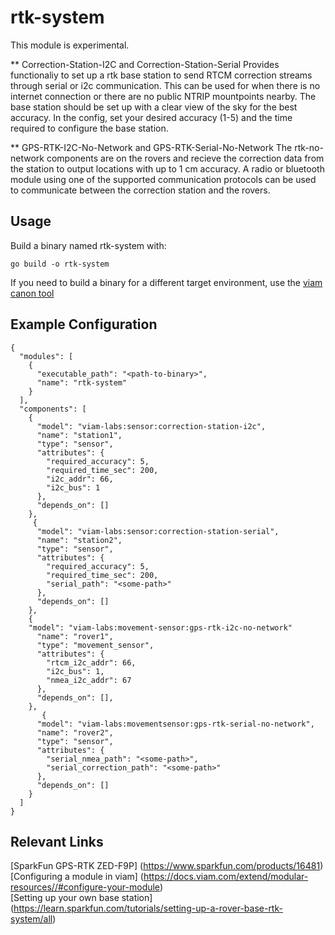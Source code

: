 # rtk-system

This module is experimental.

** Correction-Station-I2C and Correction-Station-Serial
Provides functionaliy to set up a rtk base station to send RTCM correction streams through serial or i2c communication. 
This can be used for when there is no internet connection or there are no public NTRIP mountpoints nearby.
The base station should be set up with a clear view of the sky for the best accuracy. In the config, set your desired accuracy (1-5)
and the time required to configure the base station.


** GPS-RTK-I2C-No-Network and GPS-RTK-Serial-No-Network 
The rtk-no-network components are on the rovers and recieve the correction data from the station to output locations with up to 1 cm accuracy.
A radio or bluetooth module using one of the supported communication protocols can be used to communicate between the correction station and the rovers.


## Usage 
Build a binary named rtk-system with:

```
go build -o rtk-system
```

If you need to build a binary for a different target environment, use the [viam canon tool](https://github.com/viamrobotics/canon)

## Example Configuration
```
{
  "modules": [
    {
      "executable_path": "<path-to-binary>",
      "name": "rtk-system"
    }
  ],
  "components": [
    {
      "model": "viam-labs:sensor:correction-station-i2c",
      "name": "station1",
      "type": "sensor",
      "attributes": {
        "required_accuracy": 5,
        "required_time_sec": 200,
        "i2c_addr": 66,
        "i2c_bus": 1
      },
      "depends_on": []
    },
     {
      "model": "viam-labs:sensor:correction-station-serial",
      "name": "station2",
      "type": "sensor",
      "attributes": {
        "required_accuracy": 5,
        "required_time_sec": 200,
        "serial_path": "<some-path>"
      },
      "depends_on": []
    },
    {
    "model": "viam-labs:movement-sensor:gps-rtk-i2c-no-network"
      "name": "rover1",
      "type": "movement_sensor",
      "attributes": {
        "rtcm_i2c_addr": 66,
        "i2c_bus": 1,
        "nmea_i2c_addr": 67
      },
      "depends_on": [],
    },
       {
      "model": "viam-labs:movementsensor:gps-rtk-serial-no-network",
      "name": "rover2",
      "type": "sensor",
      "attributes": {
        "serial_nmea_path": "<some-path>",
        "serial_correction_path": "<some-path>"
      },
      "depends_on": []
    }
  ]
}
```

## Relevant Links
[SparkFun GPS-RTK ZED-F9P] (https://www.sparkfun.com/products/16481) <br />
[Configuring a module in viam] (https://docs.viam.com/extend/modular-resources//#configure-your-module) <br /> 
[Setting up your own base station] (https://learn.sparkfun.com/tutorials/setting-up-a-rover-base-rtk-system/all)

